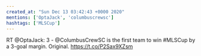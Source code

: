 ```yaml
---
created_at: "Sun Dec 13 03:42:43 +0000 2020"
mentions: ['OptaJack', 'columbuscrewsc']
hashtags: ['MLSCup']
---
```


RT @OptaJack: 3 - @ColumbusCrewSC is the first team to win #MLSCup by a 3-goal margin. Original. https://t.co/P2Sax9XZsm